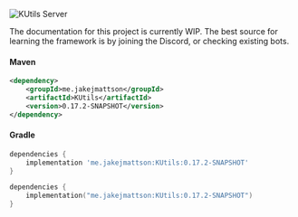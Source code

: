 ![KUtils Server](https://discordapp.com/api/guilds/453208597082406912/widget.png?style=banner2)

The documentation for this project is currently WIP. 
The best source for learning the framework is by joining the Discord, or checking existing bots.

#### Maven
```xml
<dependency>
    <groupId>me.jakejmattson</groupId>
    <artifactId>KUtils</artifactId>
    <version>0.17.2-SNAPSHOT</version>
</dependency>
```

#### Gradle
```groovy
dependencies {
    implementation 'me.jakejmattson:KUtils:0.17.2-SNAPSHOT'
}
```
```kotlin
dependencies {
    implementation("me.jakejmattson:KUtils:0.17.2-SNAPSHOT")
}
```